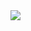 <img src="https://media.tenor.com/fTTVgygGDh8AAAAC/kitty-cat-sandwich.gif">
<style>
a.default {
 color: white;
 text-decoration: none;
}
<h2>:microscope:Currently working on GDPS demonlist and GDPS bot</h2>
<h2><a href="https://discord.com/users/677771773214982166">My Discord</a></h2>
